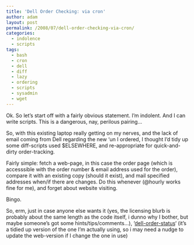 ```yaml
---
title: 'Dell Order Checking: via cron'
author: adam
layout: post
permalink: /2008/07/dell-order-checking-via-cron/
categories:
  - indolence
  - scripts
tags:
  - bash
  - cron
  - dell
  - diff
  - lazy
  - ordering
  - scripts
  - sysadmin
  - wget
---
```

Ok. So let&#8217;s start off with a fairly obvious statement. I&#8217;m indolent. And I can write scripts. This is a dangerous, nay, perilous pairing&#8230;

So, with this existing laptop really getting on my nerves, and the lack of email coming from Dell regarding the new &#8216;un I ordered, I thought I&#8217;d tidy up some diff-scripts used $ELSEWHERE, and re-appropriate for quick-and-dirty order-tracking.

Fairly simple: fetch a web-page, in this case the order page (which is accesssible with the order number & email address used for the order), compare it with an existing copy (should it exist), and mail specified addresses when/if there are changes. Do this whenever (@hourly works fine for me), and forget about website visiting.

Bingo.

So, erm, just in case anyone else wants it (yes, the licensing blurb is probably about the same length as the code itself, i dunno why I bother, but maybe someone&#8217;s got some hints/tips/comments&#8230;), &#8216;[dell-order-status][1]&#8216; (it&#8217;s a tidied up version of the one I&#8217;m actually using, so i may need a nudge to update the web-version if I change the one in use)

 [1]: http://amyl.org.uk/~adam/dell-order-status "dell-order-status"
